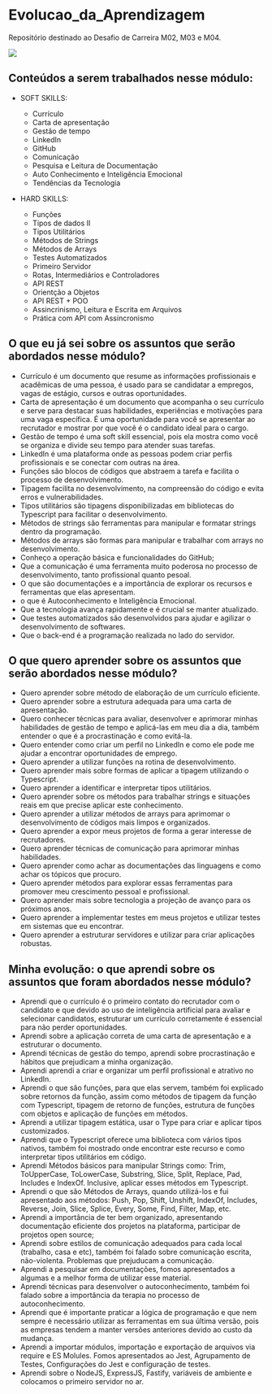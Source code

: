 # Evolucao_da_Aprendizagem
Repositório destinado ao Desafio de Carreira M02, M03 e M04.

![](https://i.imgur.com/xG74tOh.png)

## Conteúdos a serem trabalhados nesse módulo:

- SOFT SKILLS:
	- Currículo
 	- Carta de apresentação
	- Gestão de tempo
	- LinkedIn
 	- GitHub
  	- Comunicação
	- Pesquisa e Leitura de Documentação
 	- Auto Conhecimento e Inteligência Emocional
  	- Tendências da Tecnologia  

- HARD SKILLS:
	- Funções
	- Tipos de dados II
 	- Tipos Utilitários
  	- Métodos de Strings
	- Métodos de Arrays
 	- Testes Automatizados
  	- Primeiro Servidor
  	- Rotas, Intermediários e Controladores
  	- API REST
  	- Orientção a Objetos
  	- API REST + POO
  	- Assincrinismo, Leitura e Escrita em Arquivos
  	- Prática com API com Assincronismo  

## O que eu já sei sobre os assuntos que serão abordados nesse módulo?

- Currículo é um documento que resume as informações profissionais e acadêmicas de uma pessoa, é usado para se candidatar a empregos, vagas de estágio, cursos e outras oportunidades.
- Carta de apresentação é um documento que acompanha o seu currículo e serve para destacar suas habilidades, experiências e motivações para uma vaga específica. É uma oportunidade para você se apresentar ao recrutador e mostrar por que você é o candidato ideal para o cargo.
- Gestão de tempo é uma soft skill essencial, pois ela mostra como você se organiza e divide seu tempo para atender suas tarefas.
- LinkedIn é uma plataforma onde as pessoas podem criar perfis profissionais e se conectar com outras na área.
- Funções são blocos de códigos que abstraem a tarefa e facilita o processo de desenvolvimento.
- Tipagem facilita no desenvolvimento, na compreensão do código e evita erros e vulnerabilidades.
- Tipos utilitários são tipagens disponibilizadas em bibliotecas do Typescript para facilitar o desenvolvimento.
- Métodos de strings são ferramentas para manipular e formatar strings dentro da programação.
- Métodos de arrays são formas para manipular e trabalhar com arrays no desenvolvimento.
- Conheço a operação básica e funcionalidades do GitHub;
- Que a comunicação é uma ferramenta muito poderosa no processo de desenvolvimento, tanto profissional quanto pesoal.
- O que são documentações e a importância de explorar os recursos e ferramentas que elas apresentam.
- o que é Autoconhecimento e Inteligência Emocional.
- Que a tecnologia avança rapidamente e é crucial se manter atualizado.
- Que testes automatizados são desenvolvidos para ajudar e agilizar o desenvolvimento de softwares.
- Que o back-end é a programação realizada no lado do servidor.

## O que quero aprender sobre os assuntos que serão abordados nesse módulo?
- Quero aprender sobre método de elaboração de um currículo eficiente.
- Quero aprender sobre a estrutura adequada para uma carta de apresentação.
- Quero conhecer técnicas para avaliar, desenvolver e aprimorar minhas habilidades de gestão de tempo e aplicá-las em meu dia a dia, também entender o que é a procrastinação e como evitá-la.
- Quero entender como criar um perfil no LinkedIn e como ele pode me ajudar a encontrar oportunidades de emprego.
- Quero aprender a utilizar funções na rotina de desenvolvimento.
- Quero aprender mais sobre formas de aplicar a tipagem utilizando o Typescript.
- Quero aprender a identificar e interpretar tipos utilitários.
- Quero aprender sobre os métodos para trabalhar strings e situações reais em que precise aplicar este conhecimento.
- Quero aprender a utilizar métodos de arrays para aprimomar o desenvolvimento de códigos mais limpos e organizados.
- Quero aprender a expor meus projetos de forma a gerar interesse de recrutadores.
- Quero aprender técnicas de comunicação para aprimorar minhas habilidades.
- Quero aprender como achar as documentações das linguagens e como achar os tópicos que procuro.
- Quero aprender métodos para explorar essas ferramentas para promover meu crescimento pessoal e profissional.
- Quero aprender mais sobre tecnologia a projeção de avanço para os próximos anos.
- Quero aprender a implementar testes em meus projetos e utilizar testes em sistemas que eu encontrar.
- Quero aprender a estruturar servidores e utilizar para criar aplicações robustas.
  

## Minha evolução: o que aprendi sobre os assuntos que foram abordados nesse módulo?

- Aprendi que o currículo é o primeiro contato do recrutador com o candidato e que devido ao uso de inteligência artificial para avaliar e selecionar candidatos, estruturar um currículo corretamente é essencial para não perder oportunidades.
- Aprendi sobre a aplicação correta de uma carta de apresentação e a estruturar o documento.
- Aprendi técnicas de gestão do tempo, aprendi sobre procrastinação e hábitos que prejudicam a minha organização.
- Aprendi aprendi a criar e organizar um perfil profissional e atrativo no LinkedIn.
- Aprendi o que são funções, para que elas servem, também foi explicado sobre retornos da função, assim como métodos de tipagem da função com Typescript, tipagem de retorno de funções, estrutura de funções com objetos e aplicação de funções em métodos.
- Aprendi a utilizar tipagem estática, usar o Type para criar e aplicar tipos customizados.
- Aprendi que o Typescript oferece uma biblioteca com vários tipos nativos, também foi mostrado onde encontrar este recurso e como interpretar tipos utilitários em código.
- Aprendi Métodos básicos para manipular Strings como: Trim, ToUpperCase, ToLowerCase, Substring, Slice, Split, Replace, Pad, Includes e IndexOf. Inclusive, aplicar esses métodos em Typescript.
- Aprendi o que são Métodos de Arrays, quando utilizá-los e fui apresentado aos métodos: Push, Pop, Shift, Unshift, IndexOf, Includes, Reverse, Join, Slice, Splice, Every, Some, Find, Filter, Map, etc.
- Aprendi a importância de ter bem organizado, apresentando documentação eficiente dos projetos na plataforma, participar de projetos open source;
- Aprendi sobre estilos de comunicação adequados para cada local (trabalho, casa e etc), também foi falado sobre comunicação escrita, não-violenta. Problemas que prejuducam a comunicação.
- Aprendi a pesquisar em documentações, fomos apresentados a algumas e a melhor forma de utilizar esse material.
- Aprendi técnicas para desenvolver o autoconhecimento, também foi falado sobre a importância da terapia no processo de autoconhecimento.
- Aprendi que é importante praticar a lógica de programação e que nem sempre é necessário utilizar as ferramentas em sua última versão, pois as empresas tendem a manter versões anteriores devido ao custo da mudança.
- Aprendi a importar módulos, importação e exportação de arquivos via require e ES Molules. Fomos apresentados ao Jest, Agrupamento de Testes, Configurações do Jest e configuração de testes.
- Aprendi sobre o NodeJS, ExpressJS, Fastify, variáveis de ambiente e colocamos o primeiro servidor no ar.
